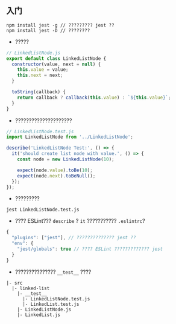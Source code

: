 ## 入门


```shell
npm install jest -g // ????????? jest ??
npm install jest -D // ????????
```


+ ?????

```js
// LinkedListNode.js
export default class LinkedListNode {
  constructor(value, next = null) {
    this.value = value;
    this.next = next;
  }

  toString(callback) {
    return callback ? callback(this.value) : `${this.value}`;
  }
}
```

+ ?????????????????????

```js
// LinkedListNode.test.js
import LinkedListNode from '../LinkedListNode';

describe('LinkedListNode Test:', () => {
  it('should create list node with value.', () => {
    const node = new LinkedListNode(10);

    expect(node.value).toBe(10);
    expect(node.next).toBeNull();
  });
});
```

+ ?????????

```shell
jest LinkedListNode.test.js
```

+ ???? ESLint??? `describe` ? `it` ??????????? `.eslintrc`?

```js
{
  "plugins": ["jest"], // ?????????????? jest ??
  "env": {
    "jest/globals": true // ???? ESLint ????????????? jest
  }
}
```

+ ??????????????? `__test__` ????

```
|- src
  |- linked-list
    |- __test__
      |- LinkedListNode.test.js
      |- LinkedList.test.js
    |- LinkedListNode.js
    |- LinkedList.js
```